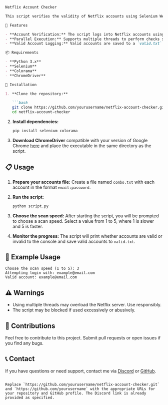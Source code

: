 ```markdown
Netflix Account Checker

This script verifies the validity of Netflix accounts using Selenium WebDriver. It logs in to accounts provided in a file and checks if the login is successful.

🚀 Features

- **Account Verification:** The script logs into Netflix accounts using provided email and password.
- **Parallel Execution:** Supports multiple threads to perform checks simultaneously.
- **Valid Account Logging:** Valid accounts are saved to a `valid.txt` file.

📦 Requirements

- **Python 3.x**
- **Selenium**
- **Colorama**
- **ChromeDriver**

🔧 Installation

1. **Clone the repository:**

   ```bash
   git clone https://github.com/yourusername/netflix-account-checker.git
   cd netflix-account-checker
   ```

2. **Install dependencies:**

   ```bash
   pip install selenium colorama
   ```

3. **Download ChromeDriver** compatible with your version of Google Chrome [here](https://sites.google.com/a/chromium.org/chromedriver/downloads) and place the executable in the same directory as the script.

## 📋 Usage

1. **Prepare your accounts file:** Create a file named `combo.txt` with each account in the format `email:password`.

2. **Run the script:**

   ```bash
   python script.py
   ```

3. **Choose the scan speed:** After starting the script, you will be prompted to choose a scan speed. Select a value from 1 to 5, where 1 is slower and 5 is faster.

4. **Monitor the progress:** The script will print whether accounts are valid or invalid to the console and save valid accounts to `valid.txt`.

## 🔧 Example Usage

```plaintext
Choose the scan speed (1 to 5): 3
Attempting login with: example@email.com
Valid account: example@email.com
```

## ⚠️ Warnings

- Using multiple threads may overload the Netflix server. Use responsibly.
- The script may be blocked if used excessively or abusively.

## 📝 Contributions

Feel free to contribute to this project. Submit pull requests or open issues if you find any bugs.


## 📞 Contact

If you have questions or need support, contact me via [Discord](https://discord.gg/bjdY9S96M3) or [GitHub](https://github.com/DVD-ctrl).
```

Replace `https://github.com/yourusername/netflix-account-checker.git` and `https://github.com/yourusername` with the appropriate URLs for your repository and GitHub profile. The Discord link is already provided as specified.
